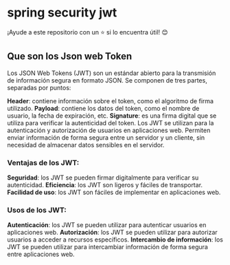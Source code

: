 # spring security jwt 

¡Ayude a este repositorio con un ⭐ si lo encuentra útil! 😊


## Que son los Json web Token

Los JSON Web Tokens (JWT) son un estándar abierto para la transmisión de información segura en formato JSON. Se componen de tres partes, separadas por puntos:

**Header**: contiene información sobre el token, como el algoritmo de firma utilizado.
**Payload**: contiene los datos del token, como el nombre de usuario, la fecha de expiración, etc.
**Signature**: es una firma digital que se utiliza para verificar la autenticidad del token.
Los JWT se utilizan para la autenticación y autorización de usuarios en aplicaciones web. Permiten enviar información de forma segura entre un servidor y un cliente, sin necesidad de almacenar datos sensibles en el servidor.

### Ventajas de los JWT:

**Seguridad**: los JWT se pueden firmar digitalmente para verificar su autenticidad.
**Eficiencia**: los JWT son ligeros y fáciles de transportar.
**Facilidad de uso**: los JWT son fáciles de implementar en aplicaciones web.

 ### Usos de los JWT:

**Autenticación**: los JWT se pueden utilizar para autenticar usuarios en aplicaciones web.
**Autorización**: los JWT se pueden utilizar para autorizar usuarios a acceder a recursos específicos.
**Intercambio de información**: los JWT se pueden utilizar para intercambiar información de forma segura entre aplicaciones web.

